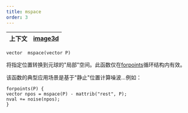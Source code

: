 ```yaml
---
title: mspace
order: 3
---
```

| 上下文 | [image3d](../contexts/image3d.html) |
| --- | --- |

`vector  mspace(vector P)`

将指定位置转换到元球的"局部"空间。此函数仅在[forpoints](forpoints.html)循环结构内有效。

该函数的典型应用场景是基于"静止"位置计算噪波...例如：

```vex
forpoints(P) {
vector npos = mspace(P) - mattrib("rest", P);
nval += noise(npos);
}

```